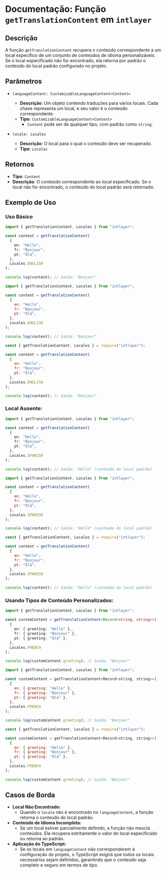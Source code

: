 # Documentação: Função `getTranslationContent` em `intlayer`

## Descrição

A função `getTranslationContent` recupera o conteúdo correspondente a um local específico de um conjunto de conteúdos de idioma personalizáveis. Se o local especificado não for encontrado, ela retorna por padrão o conteúdo do local padrão configurado no projeto.

## Parâmetros

- `languageContent: CustomizableLanguageContent<Content>`

  - **Descrição**: Um objeto contendo traduções para vários locais. Cada chave representa um local, e seu valor é o conteúdo correspondente.
  - **Tipo**: `CustomizableLanguageContent<Content>`
    - `Content` pode ser de qualquer tipo, com padrão como `string`.

- `locale: Locales`

  - **Descrição**: O local para o qual o conteúdo deve ser recuperado.
  - **Tipo**: `Locales`

## Retornos

- **Tipo**: `Content`
- **Descrição**: O conteúdo correspondente ao local especificado. Se o local não for encontrado, o conteúdo do local padrão será retornado.

## Exemplo de Uso

### Uso Básico

```typescript codeFormat="typescript"
import { getTranslationContent, Locales } from "intlayer";

const content = getTranslationContent(
  {
    en: "Hello",
    fr: "Bonjour",
    pt: "Olá",
  },
  Locales.ENGLISH
);

console.log(content); // Saída: "Bonjour"
```

```javascript codeFormat="esm"
import { getTranslationContent, Locales } from "intlayer";

const content = getTranslationContent(
  {
    en: "Hello",
    fr: "Bonjour",
    pt: "Olá",
  },
  Locales.ENGLISH
);

console.log(content); // Saída: "Bonjour"
```

```javascript codeFormat="commonjs"
const { getTranslationContent, Locales } = require("intlayer");

const content = getTranslationContent(
  {
    en: "Hello",
    fr: "Bonjour",
    pt: "Olá",
  },
  Locales.ENGLISH
);

console.log(content); // Saída: "Bonjour"
```

### Local Ausente:

```typescript codeFormat="typescript"
import { getTranslationContent, Locales } from "intlayer";

const content = getTranslationContent(
  {
    en: "Hello",
    fr: "Bonjour",
    pt: "Olá",
  },
  Locales.SPANISH
);

console.log(content); // Saída: "Hello" (conteúdo do local padrão)
```

```javascript codeFormat="esm"
import { getTranslationContent, Locales } from "intlayer";

const content = getTranslationContent(
  {
    en: "Hello",
    fr: "Bonjour",
    pt: "Olá",
  },
  Locales.SPANISH
);

console.log(content); // Saída: "Hello" (conteúdo do local padrão)
```

```javascript codeFormat="commonjs"
const { getTranslationContent, Locales } = require("intlayer");

const content = getTranslationContent(
  {
    en: "Hello",
    fr: "Bonjour",
    pt: "Olá",
  },
  Locales.SPANISH
);

console.log(content); // Saída: "Hello" (conteúdo do local padrão)
```

### Usando Tipos de Conteúdo Personalizados:

```typescript codeFormat="typescript"
import { getTranslationContent, Locales } from "intlayer";

const customContent = getTranslationContent<Record<string, string>>(
  {
    en: { greeting: "Hello" },
    fr: { greeting: "Bonjour" },
    pt: { greeting: "Olá" },
  },
  Locales.FRENCH
);

console.log(customContent.greeting); // Saída: "Bonjour"
```

```javascript codeFormat="esm"
import { getTranslationContent, Locales } from "intlayer";

const customContent = getTranslationContent<Record<string, string>>(
  {
    en: { greeting: "Hello" },
    fr: { greeting: "Bonjour" },
    pt: { greeting: "Olá" },
  },
  Locales.FRENCH
);

console.log(customContent.greeting); // Saída: "Bonjour"
```

```javascript codeFormat="commonjs"
const { getTranslationContent, Locales } = require("intlayer");

const customContent = getTranslationContent<Record<string, string>>(
  {
    en: { greeting: "Hello" },
    fr: { greeting: "Bonjour" },
    pt: { greeting: "Olá" },
  },
  Locales.FRENCH
);

console.log(customContent.greeting); // Saída: "Bonjour"
```

## Casos de Borda

- **Local Não Encontrado:**
  - Quando o `locale` não é encontrado no `languageContent`, a função retorna o conteúdo do local padrão.
- **Conteúdo de Idioma Incompleto:**
  - Se um local estiver parcialmente definido, a função não mescla conteúdos. Ela recupera estritamente o valor do local especificado ou retorna ao padrão.
- **Aplicação do TypeScript:**
  - Se os locais em `languageContent` não corresponderem à configuração do projeto, o TypeScript exigirá que todos os locais necessários sejam definidos, garantindo que o conteúdo seja completo e seguro em termos de tipo.
